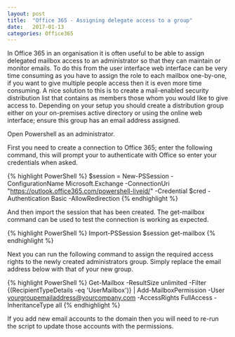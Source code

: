 ```yaml
---
layout: post
title:  "Office 365 - Assigning delegate access to a group"
date:   2017-01-13
categories: Office365
---
```


In Office 365 in an organisation it is often useful to be able to assign delegated mailbox access to an administrator so that they can maintain or monitor emails. To do this from the user interface web interface can be very time consuming as you have to assign the role to each mailbox one-by-one, if you want to give multiple people access then it is even more time consuming. A nice solution to this is to create a mail-enabled security distribution list that contains as members those whom you would like to give access to. Depending on your setup you should create a distribution group either on your on-premises active directory or using the online web interface; ensure this group has an email address assigned.

Open Powershell as an administrator.

First you need to create a connection to Office 365; enter the following command, this will prompt your to authenticate with Office so enter your credentials when asked. 

{% highlight PowerShell %}
$session = New-PSSession -ConfigurationName Microsoft.Exchange -ConnectionUri "https://outlook.office365.com/powershell-liveid/" -Credential $cred -Authentication Basic -AllowRedirection
{% endhighlight %}

And then import the session that has been created. The get-mailbox command can be used to test the connection is working as expected.

{% highlight PowerShell %}
Import-PSSession $session
get-mailbox
{% endhighlight %}

Next you can run the following command to assign the required access rights to the newly created administrators group. Simply replace the email address below with that of your new group.

{% highlight PowerShell %}
Get-Mailbox -ResultSize unlimited -Filter {(RecipientTypeDetails -eq 'UserMailbox')} | Add-MailboxPermission -User yourgroupemailaddress@yourcompany.com -AccessRights FullAccess -InheritanceType all
{% endhighlight %}

If you add new email accounts to the domain then you will need to re-run the script to update those accounts with the permissions.
